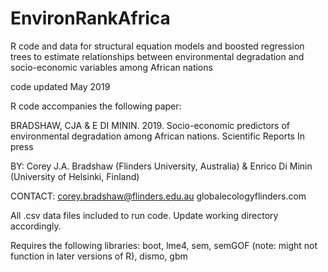 # EnvironRankAfrica
R code and data for structural equation models and boosted regression trees to estimate relationships between environmental degradation and socio-economic variables among African nations

code updated May 2019

R code accompanies the following paper:

BRADSHAW, CJA & E DI MININ. 2019. Socio-economic predictors of environmental degradation among African nations. Scientific Reports In press

BY: Corey J.A. Bradshaw (Flinders University, Australia) & Enrico Di Minin (University of Helsinki, Finland)

CONTACT: corey.bradshaw@flinders.edu.au
globalecologyflinders.com

All .csv data files included to run code. Update working directory accordingly.

Requires the following libraries: boot, lme4, sem, semGOF (note: might not function in later versions of R), dismo, gbm

